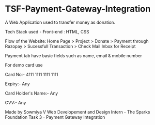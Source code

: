 # TSF-Payment-Gateway-Integration

A Web Application used to transfer money as donation.

Tech Stack used - Front-end : HTML, CSS

Flow of the Website: Home Page > Project > Donate > Payment through Razopay > Sucessfull Transaction > Check Mail Inbox for Receipt

Payment tab have basic fields such as name, email & mobile number

For demo card use

Card No:- 4111 1111 1111 1111

Expiry:- Any

Card Holder's Name:- Any

CVV:- Any

Made by Sowmiya V
Web Developement and Design Intern - The Sparks Foundation
Task 3 - Payment Gateway Integration
